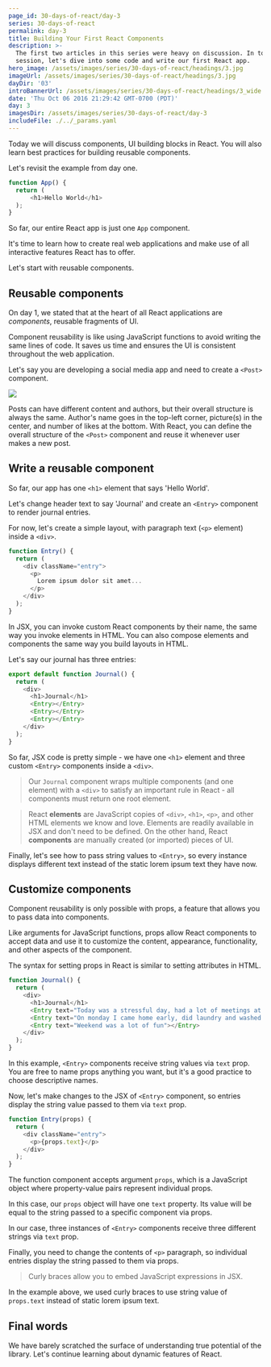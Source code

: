 ```yaml
---
page_id: 30-days-of-react/day-3
series: 30-days-of-react
permalink: day-3
title: Building Your First React Components
description: >-
  The first two articles in this series were heavy on discussion. In today's
  session, let's dive into some code and write our first React app.
hero_image: /assets/images/series/30-days-of-react/headings/3.jpg
imageUrl: /assets/images/series/30-days-of-react/headings/3.jpg
dayDir: '03'
introBannerUrl: /assets/images/series/30-days-of-react/headings/3_wide.jpg
date: 'Thu Oct 06 2016 21:29:42 GMT-0700 (PDT)'
day: 3
imagesDir: /assets/images/series/30-days-of-react/day-3
includeFile: ./../_params.yaml
---
```


Today we will discuss components, UI building blocks in React. You will also learn best practices for building reusable components. 

Let's revisit the example from day one.

```javascript
function App() {
  return (
      <h1>Hello World</h1>
  );
}
```

So far, our entire React app is just one `App` component.

It's time to learn how to create real web applications and make use of all interactive features React has to offer.

Let's start with reusable components. 

## Reusable components

On day 1, we stated that at the heart of all React applications are _components_, reusable fragments of UI.

Component reusability is like using JavaScript functions to avoid writing the same lines of code. It saves us time and ensures the UI is consistent throughout the web application.

Let's say you are developing a social media app and need to create a `<Post>` component.

![](https://github.com/irakli12345/30-days-of-react/blob/master/day-03/instagram%20clone.png)

Posts can have different content and authors, but their overall structure is always the same. Author's name goes in the top-left corner, picture(s) in the center, and number of likes at the bottom. With React, you can define the overall structure of the `<Post>` component and reuse it whenever user makes a new post.

## Write a reusable component

So far, our app has one `<h1>` element that says 'Hello World'.

Let's change header text to say 'Journal' and create an `<Entry>` component to render journal entries. 

For now, let's create a simple layout, with paragraph text (`<p>` element) inside a `<div>`. 

```javascript
function Entry() {
  return (
    <div className="entry">
      <p>
        Lorem ipsum dolor sit amet...
      </p>
    </div>
  );
}
```

In JSX, you can invoke custom React components by their name, the same way you invoke elements in HTML. You can also compose elements and components the same way you build layouts in HTML.

Let's say our journal has three entries:

```javascript
export default function Journal() {
  return (
    <div>
      <h1>Journal</h1>
      <Entry></Entry>
      <Entry></Entry>
      <Entry></Entry>
    </div>
  );
}
```

So far, JSX code is pretty simple - we have one `<h1>` element and three custom `<Entry>` components inside a `<div>`. 

> Our `Journal` component wraps multiple components (and one element) with a `<div>` to satisfy an important rule in React - all components must return one root element.

> React **elements** are JavaScript copies of `<div>`, `<h1>`, `<p>`, and other HTML elements we know and love. Elements are readily available in JSX and don't need to be defined. On the other hand, React **components** are manually created (or imported) pieces of UI.

Finally, let's see how to pass string values to `<Entry>`, so every instance displays different text instead of the static lorem ipsum text they have now.

## Customize components 

Component reusability is only possible with props, a feature that allows you to pass data into components.

Like arguments for JavaScript functions, props allow React components to accept data and use it to customize the content, appearance, functionality, and other aspects of the component.

The syntax for setting props in React is similar to setting attributes in HTML. 

```javascript
function Journal() {
  return (
    <div>
      <h1>Journal</h1>
      <Entry text="Today was a stressful day, had a lot of meetings at work"></Entry>
      <Entry text="On monday I came home early, did laundry and washed dishes"></Entry>
      <Entry text="Weekend was a lot of fun"></Entry>
    </div>
  );
}
```

In this example, `<Entry>` components receive string values via `text` prop. You are free to name props anything you want, but it's a good practice to choose descriptive names.

Now, let's make changes to the JSX of `<Entry>` component, so entries display the string value passed to them via `text` prop.

```javascript
function Entry(props) {
  return (
    <div className="entry">
      <p>{props.text}</p>
    </div>
  );
}
```

The function component accepts argument `props`, which is a JavaScript object where property-value pairs represent individual props.

In this case, our `props` object will have one `text` property. Its value will be equal to the string passed to a specific component via props.

In our case, three instances of `<Entry>` components receive three different strings via `text` prop. 

Finally, you need to change the contents of `<p>` paragraph, so individual entries display the string passed to them via props.

> Curly braces allow you to embed JavaScript expressions in JSX.

In the example above, we used curly braces to use string value of `props.text` instead of static lorem ipsum text.

## Final words

We have barely scratched the surface of understanding true potential of the library. Let's continue learning about dynamic features of React.
